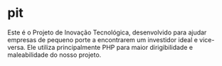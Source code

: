 # pit
Este é o Projeto de Inovação Tecnológica, desenvolvido para ajudar empresas de pequeno porte a encontrarem um investidor ideal e vice-versa. Ele utiliza principalmente PHP para maior dirigibilidade e maleabilidade do nosso projeto.
